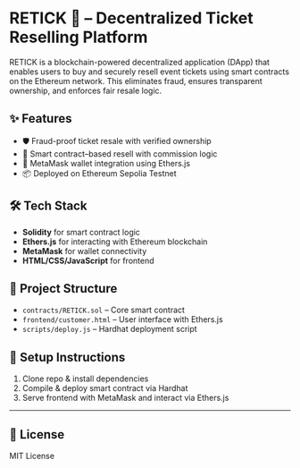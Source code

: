 # RETICK 🎫 – Decentralized Ticket Reselling Platform

RETICK is a blockchain-powered decentralized application (DApp) that enables users to buy and securely resell event tickets using smart contracts on the Ethereum network. This eliminates fraud, ensures transparent ownership, and enforces fair resale logic.

## ✨ Features
- 🛡️ Fraud-proof ticket resale with verified ownership
- 🔁 Smart contract–based resell with commission logic
- 👛 MetaMask wallet integration using Ethers.js
- 📦 Deployed on Ethereum Sepolia Testnet

## 🛠 Tech Stack
- **Solidity** for smart contract logic
- **Ethers.js** for interacting with Ethereum blockchain
- **MetaMask** for wallet connectivity
- **HTML/CSS/JavaScript** for frontend

## 📂 Project Structure
- `contracts/RETICK.sol` – Core smart contract
- `frontend/customer.html` – User interface with Ethers.js
- `scripts/deploy.js` – Hardhat deployment script

## 🚀 Setup Instructions
1. Clone repo & install dependencies
2. Compile & deploy smart contract via Hardhat
3. Serve frontend with MetaMask and interact via Ethers.js

---

## 📄 License
MIT License
